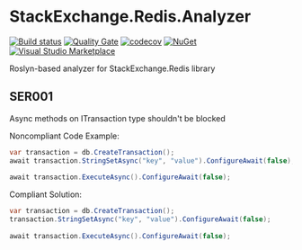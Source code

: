 # StackExchange.Redis.Analyzer

[![Build status](https://ci.appveyor.com/api/projects/status/jyrrv262f1h9ipfn?svg=true)](https://ci.appveyor.com/project/olsh/stack-exchange-redis-analyzer)
[![Quality Gate](https://sonarcloud.io/api/project_badges/measure?project=stack-exchange-redis-analyzer&metric=alert_status)](https://sonarcloud.io/dashboard?id=stack-exchange-redis-analyzer)
[![codecov](https://codecov.io/gh/olsh/stack-exchange-redis-analyzer/branch/master/graph/badge.svg)](https://codecov.io/gh/olsh/stack-exchange-redis-analyzer)
[![NuGet](https://img.shields.io/nuget/v/StackExchange.Redis.Analyzer.svg)](https://www.nuget.org/packages/StackExchange.Redis.Analyzer/)
[![Visual Studio Marketplace](https://img.shields.io/vscode-marketplace/v/olsh.sqlanalyzer.svg)](https://marketplace.visualstudio.com/items?itemName=olsh.StackExchangeRedisAnalyzer)

Roslyn-based analyzer for StackExchange.Redis library


## SER001

Async methods on ITransaction type shouldn't be blocked

Noncompliant Code Example:  
```csharp
var transaction = db.CreateTransaction();
await transaction.StringSetAsync("key", "value").ConfigureAwait(false);
		
await transaction.ExecuteAsync().ConfigureAwait(false);
```

Compliant Solution:  
```csharp
var transaction = db.CreateTransaction();
transaction.StringSetAsync("key", "value").ConfigureAwait(false);
		
await transaction.ExecuteAsync().ConfigureAwait(false);
```
